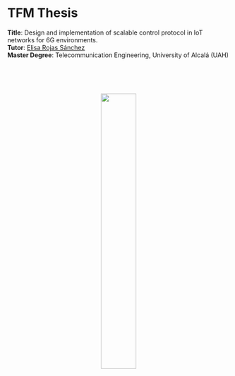 # TFM Thesis


**Title**: Design and implementation of scalable control protocol in IoT networks for 6G environments. <br>
**Tutor**: [Elisa Rojas Sánchez](https://scholar.google.es/citations?user=Dgn0ShwAAAAJ&hl=es) <br>
**Master Degree**: Telecommunication Engineering, University of Alcalá (UAH)<br>


<br>
<br>
<br>
<p align="center">
  <img src="https://i.imgur.com/KPxY6u0.jpg" width="40%"/>
</p>
